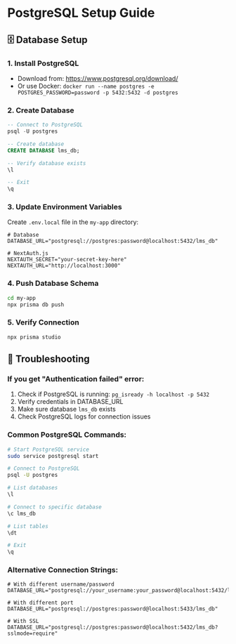 # PostgreSQL Setup Guide

## 🗄️ Database Setup

### 1. Install PostgreSQL
- Download from: https://www.postgresql.org/download/
- Or use Docker: `docker run --name postgres -e POSTGRES_PASSWORD=password -p 5432:5432 -d postgres`

### 2. Create Database
```sql
-- Connect to PostgreSQL
psql -U postgres

-- Create database
CREATE DATABASE lms_db;

-- Verify database exists
\l

-- Exit
\q
```

### 3. Update Environment Variables
Create `.env.local` file in the `my-app` directory:

```env
# Database
DATABASE_URL="postgresql://postgres:password@localhost:5432/lms_db"

# NextAuth.js
NEXTAUTH_SECRET="your-secret-key-here"
NEXTAUTH_URL="http://localhost:3000"
```

### 4. Push Database Schema
```bash
cd my-app
npx prisma db push
```

### 5. Verify Connection
```bash
npx prisma studio
```

## 🔧 Troubleshooting

### If you get "Authentication failed" error:
1. Check if PostgreSQL is running: `pg_isready -h localhost -p 5432`
2. Verify credentials in DATABASE_URL
3. Make sure database `lms_db` exists
4. Check PostgreSQL logs for connection issues

### Common PostgreSQL Commands:
```bash
# Start PostgreSQL service
sudo service postgresql start

# Connect to PostgreSQL
psql -U postgres

# List databases
\l

# Connect to specific database
\c lms_db

# List tables
\dt

# Exit
\q
```

### Alternative Connection Strings:
```env
# With different username/password
DATABASE_URL="postgresql://your_username:your_password@localhost:5432/lms_db"

# With different port
DATABASE_URL="postgresql://postgres:password@localhost:5433/lms_db"

# With SSL
DATABASE_URL="postgresql://postgres:password@localhost:5432/lms_db?sslmode=require"
```

